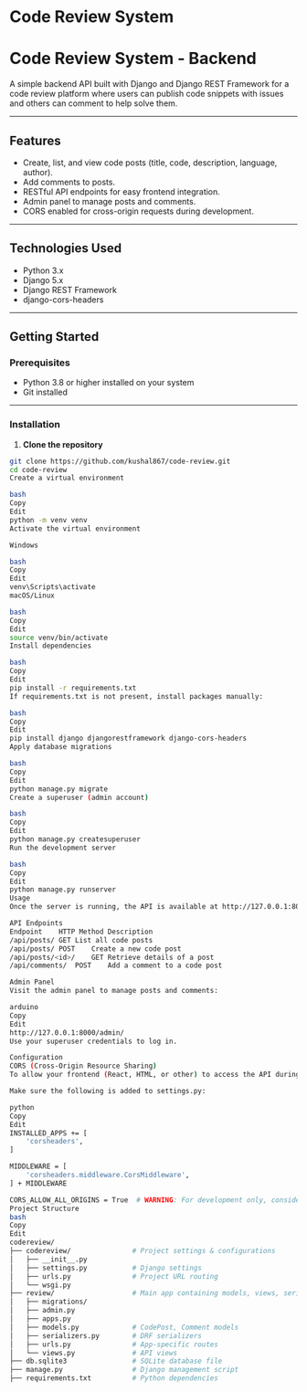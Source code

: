 # Code Review System
# Code Review System - Backend

A simple backend API built with Django and Django REST Framework for a code review platform where users can publish code snippets with issues and others can comment to help solve them.

---

## Features

- Create, list, and view code posts (title, code, description, language, author).
- Add comments to posts.
- RESTful API endpoints for easy frontend integration.
- Admin panel to manage posts and comments.
- CORS enabled for cross-origin requests during development.

---

## Technologies Used

- Python 3.x
- Django 5.x
- Django REST Framework
- django-cors-headers

---

## Getting Started

### Prerequisites

- Python 3.8 or higher installed on your system
- Git installed

---

### Installation

1. **Clone the repository**

```bash
git clone https://github.com/kushal867/code-review.git
cd code-review
Create a virtual environment

bash
Copy
Edit
python -m venv venv
Activate the virtual environment

Windows

bash
Copy
Edit
venv\Scripts\activate
macOS/Linux

bash
Copy
Edit
source venv/bin/activate
Install dependencies

bash
Copy
Edit
pip install -r requirements.txt
If requirements.txt is not present, install packages manually:

bash
Copy
Edit
pip install django djangorestframework django-cors-headers
Apply database migrations

bash
Copy
Edit
python manage.py migrate
Create a superuser (admin account)

bash
Copy
Edit
python manage.py createsuperuser
Run the development server

bash
Copy
Edit
python manage.py runserver
Usage
Once the server is running, the API is available at http://127.0.0.1:8000/.

API Endpoints
Endpoint	HTTP Method	Description
/api/posts/	GET	List all code posts
/api/posts/	POST	Create a new code post
/api/posts/<id>/	GET	Retrieve details of a post
/api/comments/	POST	Add a comment to a code post

Admin Panel
Visit the admin panel to manage posts and comments:

arduino
Copy
Edit
http://127.0.0.1:8000/admin/
Use your superuser credentials to log in.

Configuration
CORS (Cross-Origin Resource Sharing)
To allow your frontend (React, HTML, or other) to access the API during development, this project uses django-cors-headers.

Make sure the following is added to settings.py:

python
Copy
Edit
INSTALLED_APPS += [
    'corsheaders',
]

MIDDLEWARE = [
    'corsheaders.middleware.CorsMiddleware',
] + MIDDLEWARE

CORS_ALLOW_ALL_ORIGINS = True  # WARNING: For development only, consider restricting origins in production
Project Structure
bash
Copy
Edit
codereview/
├── codereview/               # Project settings & configurations
│   ├── __init__.py
│   ├── settings.py           # Django settings
│   ├── urls.py               # Project URL routing
│   └── wsgi.py
├── review/                   # Main app containing models, views, serializers
│   ├── migrations/
│   ├── admin.py
│   ├── apps.py
│   ├── models.py             # CodePost, Comment models
│   ├── serializers.py        # DRF serializers
│   ├── urls.py               # App-specific routes
│   └── views.py              # API views
├── db.sqlite3                # SQLite database file
├── manage.py                 # Django management script
├── requirements.txt          # Python dependencies


